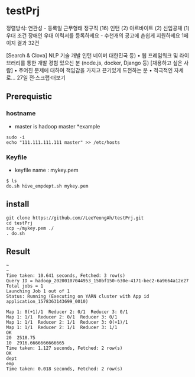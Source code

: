 # testPrj 
 정렬방식:
연관성 - 등록일
근무형태
정규직
(16)
인턴
(2)
아르바이트
(2)
신입공채
(1)
우대 조건
장애인 우대
이력서를 등록하세요 - 수천개의 공고에 손쉽게 지원하세요
1페이지 결과 32건

[Search & Clova] NLP 기술 개발 인턴
네이버
대한민국
등) • 웹 프레임워크 및 라이브러리를 통한 개발 경험 있으신 분 (node.js, docker, Django 등) [채용하고 싶은 사람] • 주어진 문제에 대하여 책임감을 가지고 끈기있게 도전하는 분 • 적극적인 자세로...
27일 전·스크랩·더보기
## Prerequistic
### hostname 
* master is hadoop master
*example
```
sudo -i
echo "111.111.111.111 master" >> /etc/hosts
```
### Keyfile
* keyfile name : mykey.pem
```
$ ls
do.sh hive_empdept.sh mykey.pem
```

## install
```
git clone https://github.com//LeeYeongAh/testPrj.git
cd testPrj
scp ~/mykey.pem ./
. do.sh
```
## Result
```
~
~
Time taken: 10.641 seconds, Fetched: 3 row(s)
Query ID = hadoop_20200107044953_150bf150-630e-4171-bec2-6a9664a12e27
Total jobs = 1
Launching Job 1 out of 1
Status: Running (Executing on YARN cluster with App id application_1578363143699_0010)

Map 1: 0(+1)/1	Reducer 2: 0/1	Reducer 3: 0/1
Map 1: 1/1	Reducer 2: 0/1	Reducer 3: 0/1
Map 1: 1/1	Reducer 2: 1/1	Reducer 3: 0(+1)/1
Map 1: 1/1	Reducer 2: 1/1	Reducer 3: 1/1
OK
20	2518.75
10	2916.6666666666665
Time taken: 1.127 seconds, Fetched: 2 row(s)
OK
dept
emp
Time taken: 0.018 seconds, Fetched: 2 row(s)
```

